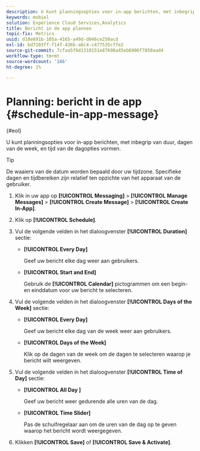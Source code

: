 ```yaml
---
description: U kunt planningsopties voor in-app berichten, met inbegrip van duur, dagen van de week, en tijd van de dagopties vormen.
keywords: mobiel
solution: Experience Cloud Services,Analytics
title: Bericht in de app plannen
topic-fix: Metrics
uuid: d10e691b-105a-4165-a49d-d046ce250acd
exl-id: bd7103ff-f14f-436b-a6c4-c477535cffe2
source-git-commit: 7cfaa5f6d1318151e87698a45eb6006f7850aad4
workflow-type: tm+mt
source-wordcount: '166'
ht-degree: 1%

---
```


# Planning: bericht in de app {#schedule-in-app-message}

{#eol}

U kunt planningsopties voor in-app berichten, met inbegrip van duur, dagen van de week, en tijd van de dagopties vormen.

>[!TIP]
>
>De waaiers van de datum worden bepaald door uw tijdzone. Specifieke dagen en tijdbereiken zijn relatief ten opzichte van het apparaat van de gebruiker.

1. Klik in uw app op **[!UICONTROL Messaging]** > **[!UICONTROL Manage Messages]** > **[!UICONTROL Create Message]** > **[!UICONTROL Create In-App]**.
1. Klik op **[!UICONTROL Schedule]**.
1. Vul de volgende velden in het dialoogvenster **[!UICONTROL Duration]** sectie:

   * **[!UICONTROL Every Day]**

      Geef uw bericht elke dag weer aan gebruikers.

   * **[!UICONTROL Start and End]**

      Gebruik de **[!UICONTROL Calendar]** pictogrammen om een begin- en einddatum voor uw bericht te selecteren.

1. Vul de volgende velden in het dialoogvenster **[!UICONTROL Days of the Week]** sectie:

   * **[!UICONTROL Every Day]**

      Geef uw bericht elke dag van de week weer aan gebruikers.

   * **[!UICONTROL Days of the Week]**

      Klik op de dagen van de week om de dagen te selecteren waarop je bericht wilt weergeven.

1. Vul de volgende velden in het dialoogvenster **[!UICONTROL Time of Day]** sectie:

   * **[!UICONTROL All Day ]**

      Geef uw bericht weer gedurende alle uren van de dag.

   * **[!UICONTROL Time Slider]**

      Pas de schuifregelaar aan om de uren van de dag op te geven waarop het bericht wordt weergegeven.

1. Klikken **[!UICONTROL Save]** of **[!UICONTROL Save & Activate]**.

